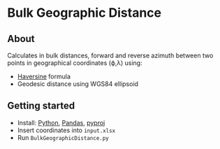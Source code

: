 # Bulk Geographic Distance

## About 
Calculates in bulk distances, forward and reverse azimuth between two points in geographical coordinates (ϕ,λ) using:
- [Haversine](https://en.wikipedia.org/wiki/Haversine_formula) formula 
- Geodesic distance using WGS84 ellipsoid


## Getting started
- Install: [Python](https://www.python.org/downloads/), [Pandas](https://pypi.org/project/pandas/), [pyproj](https://pypi.org/project/pyproj/)
- Insert coordinates into ```input.xlsx``` 
- Run ```BulkGeographicDistance.py```
